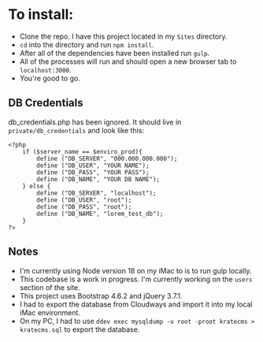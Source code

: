 # To install:  
- Clone the repo. I have this project located in my `Sites` directory.
- `cd` into the directory and run `npm install`.
- After all of the dependencies have been installed run `gulp`.
- All of the processes will run and should open a new browser tab to `localhost:3000`.
- You're good to go.

## DB Credentials
db_credentials.php has been ignored. It should live in `private/db_credentials` and look like this:

    <?php
        if ($server_name == $enviro_prod){
            define ("DB_SERVER", "000.000.000.000");
            define ("DB_USER", "YOUR NAME");
            define ("DB_PASS", "YOUR PASS");
            define ("DB_NAME", "YOUR DB NAME");
        } else {
            define ("DB_SERVER", "localhost");
            define ("DB_USER", "root");
            define ("DB_PASS", "root");
            define ("DB_NAME", "lorem_test_db");
        }
    ?>
 
## Notes
- I'm currently using Node version 18 on my iMac to  is to run gulp locally.
- This codebase is a work in progress. I'm currently working on the `users` section of the site.
- This project uses Bootstrap 4.6.2 and jQuery 3.7.1.
- I had to export the database from Cloudways and import it into my local iMac environment.
- On my PC, I had to use `ddev exec mysqldump -u root -proot kratecms > kratecms.sql` to export the database.

